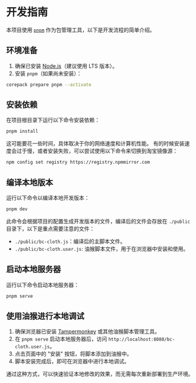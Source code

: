 # 开发指南

本项目使用 [`pnpm`](https://pnpm.io/) 作为包管理工具，以下是开发流程的简单介绍。

## 环境准备

1. 确保已安装 [Node.js](https://nodejs.org/)（建议使用 LTS 版本）。
2. 安装 `pnpm`（如果尚未安装）：

```bash
corepack prepare pnpm --activate
```

## 安装依赖

在项目根目录下运行以下命令安装依赖：
```bash
pnpm install
```
这可能要花一些时间，具体取决于你的网络速度和计算机性能。
有的时候安装速度会过于慢，或者安装失败，可以尝试使用以下命令来切换到淘宝镜像源：
```bash
npm config set registry https://registry.npmmirror.com
```

## 编译本地版本

运行以下命令以编译本地开发版本：
```bash
pnpm dev
```
此命令会根据项目的配置生成开发版本的文件，编译后的文件会存放在 `./public` 目录下，以下是重点需要注意的文件：

- `./public/bc-cloth.js`：编译后的主脚本文件。
- `./public/bc-cloth.user.js`: 油猴脚本文件，用于在浏览器中安装和使用。

## 启动本地服务器

运行以下命令启动本地服务器：
```bash
pnpm serve
```

## 使用油猴进行本地调试

1. 确保浏览器已安装 [Tampermonkey](https://www.tampermonkey.net/) 或其他油猴脚本管理工具。
2. 在 `pnpm serve` 启动本地服务器后，访问 `http://localhost:8080/bc-cloth.user.js`。
3. 点击页面中的 "安装" 按钮，将脚本添加到油猴中。
4. 脚本安装完成后，即可在浏览器中进行本地调试。

通过这种方式，可以快速验证本地修改的效果，而无需每次重新部署到生产环境。